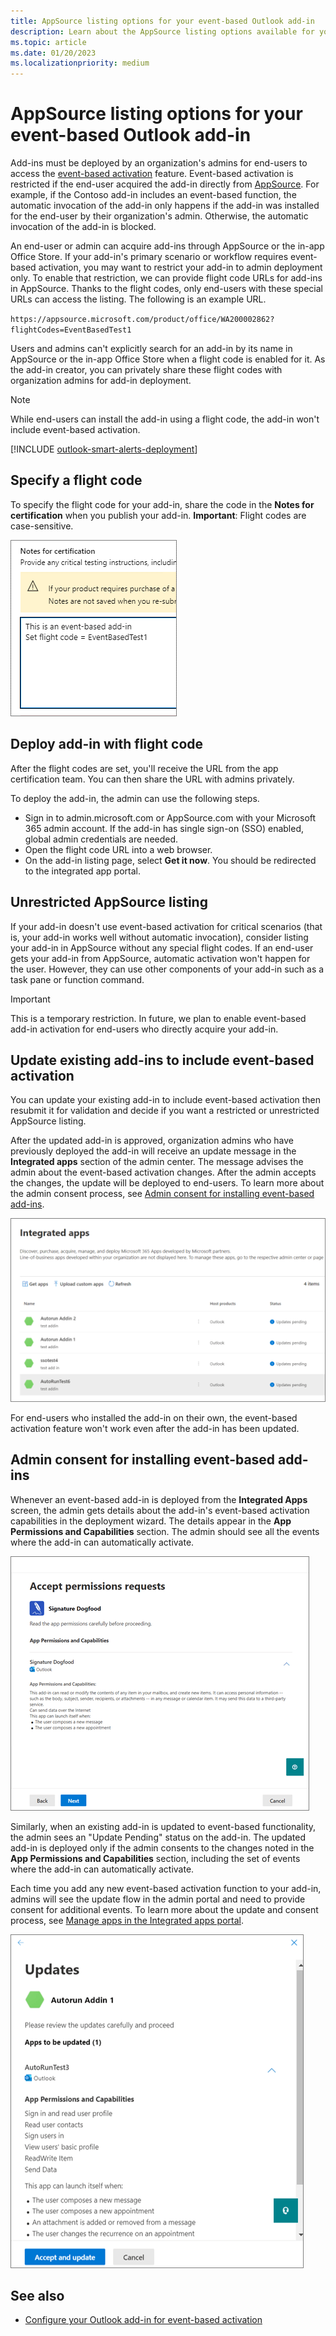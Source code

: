 ```yaml
---
title: AppSource listing options for your event-based Outlook add-in
description: Learn about the AppSource listing options available for your Outlook add-in that implements event-based activation.
ms.topic: article
ms.date: 01/20/2023
ms.localizationpriority: medium
---
```


# AppSource listing options for your event-based Outlook add-in

Add-ins must be deployed by an organization's admins for end-users to access the [event-based activation](autolaunch.md) feature. Event-based activation is restricted if the end-user acquired the add-in directly from [AppSource](https://appsource.microsoft.com). For example, if the Contoso add-in includes an event-based function, the automatic invocation of the add-in only happens if the add-in was installed for the end-user by their organization's admin. Otherwise, the automatic invocation of the add-in is blocked.

An end-user or admin can acquire add-ins through AppSource or the in-app Office Store. If your add-in's primary scenario or workflow requires event-based activation, you may want to restrict your add-in to admin deployment only. To enable that restriction, we can provide flight code URLs for add-ins in AppSource. Thanks to the flight codes, only end-users with these special URLs can access the listing. The following is an example URL.

`https://appsource.microsoft.com/product/office/WA200002862?flightCodes=EventBasedTest1`

Users and admins can't explicitly search for an add-in by its name in AppSource or the in-app Office Store when a flight code is enabled for it. As the add-in creator, you can privately share these flight codes with organization admins for add-in deployment.

> [!NOTE]
> While end-users can install the add-in using a flight code, the add-in won't include event-based activation.

[!INCLUDE [outlook-smart-alerts-deployment](../includes/outlook-smart-alerts-deployment.md)]

## Specify a flight code

To specify the flight code for your add-in, share the code in the **Notes for certification** when you publish your add-in. **Important**: Flight codes are case-sensitive.

![A sample request for flight code in Notes for certification screen during publishing process.](../images/outlook-publish-notes-for-certification.png)

## Deploy add-in with flight code

After the flight codes are set, you'll receive the URL from the app certification team. You can then share the URL with admins privately.

To deploy the add-in, the admin can use the following steps.

- Sign in to admin.microsoft.com or AppSource.com with your Microsoft 365 admin account. If the add-in has single sign-on (SSO) enabled, global admin credentials are needed.
- Open the flight code URL into a web browser.
- On the add-in listing page, select **Get it now**. You should be redirected to the integrated app portal.

## Unrestricted AppSource listing

If your add-in doesn't use event-based activation for critical scenarios (that is, your add-in works well without automatic invocation), consider listing your add-in in AppSource without any special flight codes. If an end-user gets your add-in from AppSource, automatic activation won't happen for the user. However, they can use other components of your add-in such as a task pane or function command.

> [!IMPORTANT]
> This is a temporary restriction. In future, we plan to enable event-based add-in activation for end-users who directly acquire your add-in.

## Update existing add-ins to include event-based activation

You can update your existing add-in to include event-based activation then resubmit it for validation and decide if you want a restricted or unrestricted AppSource listing.

After the updated add-in is approved, organization admins who have previously deployed the add-in will receive an update message in the **Integrated apps** section of the admin center. The message advises the admin about the event-based activation changes. After the admin accepts the changes, the update will be deployed to end-users. To learn more about the admin consent process, see [Admin consent for installing event-based add-ins](#admin-consent-for-installing-event-based-add-ins).

![App update notifications on the "Integrated apps" screen.](../images/outlook-deploy-update-notification.png)

For end-users who installed the add-in on their own, the event-based activation feature won't work even after the add-in has been updated.

## Admin consent for installing event-based add-ins

Whenever an event-based add-in is deployed from the **Integrated Apps** screen, the admin gets details about the add-in's event-based activation capabilities in the deployment wizard. The details appear in the **App Permissions and Capabilities** section. The admin should see all the events where the add-in can automatically activate.

![The "Accept permissions requests" screen when deploying a new app.](../images/outlook-deploy-accept-permissions-requests.png)

Similarly, when an existing add-in is updated to event-based functionality, the admin sees an "Update Pending" status on the add-in. The updated add-in is deployed only if the admin consents to the changes noted in the **App Permissions and Capabilities** section, including the set of events where the add-in can automatically activate.

Each time you add any new event-based activation function to your add-in, admins will see the update flow in the admin portal and need to provide consent for additional events. To learn more about the update and consent process, see [Manage apps in the Integrated apps portal](/microsoft-365/admin/manage/test-and-deploy-microsoft-365-apps).

![The "Updates" flow when deploying an updated app.](../images/outlook-deploy-update-flow.png)

## See also

- [Configure your Outlook add-in for event-based activation](autolaunch.md)
